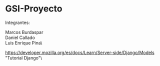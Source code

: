 # GSI-Proyecto
Integrantes:

  Marcos Burdaspar\
  Daniel Callado\
  Luis Enrique Pina\

  https://developer.mozilla.org/es/docs/Learn/Server-side/Django/Models "Tutorial Django"\
